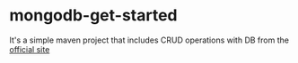 # mongodb-get-started

It's a simple maven project that includes CRUD operations with DB from the [official site](https://www.mongodb.com/developer/languages/java/java-setup-crud-operations/)

